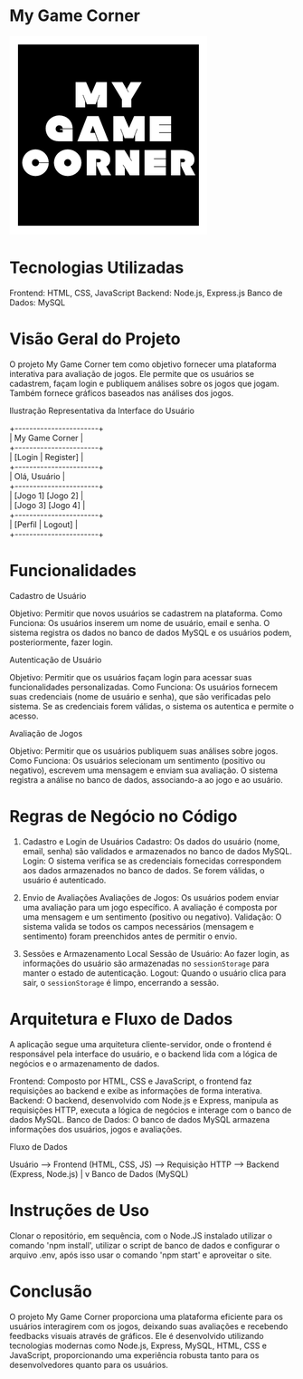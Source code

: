 # My Game Corner
<img src="public/assets/mgc_logo.png"></img>

# Tecnologias Utilizadas

 Frontend: HTML, CSS, JavaScript
 Backend: Node.js, Express.js
 Banco de Dados: MySQL

 
# Visão Geral do Projeto

O projeto My Game Corner tem como objetivo fornecer uma plataforma interativa para avaliação de jogos. Ele permite que os usuários se cadastrem, façam login e publiquem análises sobre os jogos que jogam. Também fornece gráficos baseados nas análises dos jogos.

 Ilustração Representativa da Interface do Usuário


 +-----------------------+ <br>
 |     My Game Corner    | <br>
 +-----------------------+ <br>
 |    [Login | Register] | <br>
 +-----------------------+ <br>
 |      Olá, Usuário     | <br>
 +-----------------------+ <br>
 |   [Jogo 1] [Jogo 2]   | <br>
 |   [Jogo 3] [Jogo 4]   | <br>
 +-----------------------+ <br>
 |   [Perfil | Logout]   | <br>
 +-----------------------+ <br>     


# Funcionalidades

 Cadastro de Usuário

 Objetivo: Permitir que novos usuários se cadastrem na plataforma.
 Como Funciona: Os usuários inserem um nome de usuário, email e senha. O sistema registra os dados no banco de dados MySQL e os usuários podem, posteriormente, fazer login.

 Autenticação de Usuário

 Objetivo: Permitir que os usuários façam login para acessar suas funcionalidades personalizadas.
 Como Funciona: Os usuários fornecem suas credenciais (nome de usuário e senha), que são verificadas pelo sistema. Se as credenciais forem válidas, o sistema os autentica e permite o acesso.

 Avaliação de Jogos

 Objetivo: Permitir que os usuários publiquem suas análises sobre jogos.
 Como Funciona: Os usuários selecionam um sentimento (positivo ou negativo), escrevem uma mensagem e enviam sua avaliação. O sistema registra a análise no banco de dados, associando-a ao jogo e ao usuário.

# Regras de Negócio no Código

1. Cadastro e Login de Usuários
     Cadastro: Os dados do usuário (nome, email, senha) são validados e armazenados no banco de dados MySQL.
     Login: O sistema verifica se as credenciais fornecidas correspondem aos dados armazenados no banco de dados. Se forem válidas, o usuário é autenticado.

2. Envio de Avaliações
     Avaliações de Jogos: Os usuários podem enviar uma avaliação para um jogo específico. A avaliação é composta por uma mensagem e um sentimento (positivo ou negativo).
     Validação: O sistema valida se todos os campos necessários (mensagem e sentimento) foram preenchidos antes de permitir o envio.

3. Sessões e Armazenamento Local
     Sessão de Usuário: Ao fazer login, as informações do usuário são armazenadas no `sessionStorage` para manter o estado de autenticação.
     Logout: Quando o usuário clica para sair, o `sessionStorage` é limpo, encerrando a sessão.

# Arquitetura e Fluxo de Dados

A aplicação segue uma arquitetura cliente-servidor, onde o frontend é responsável pela interface do usuário, e o backend lida com a lógica de negócios e o armazenamento de dados.

Frontend: Composto por HTML, CSS e JavaScript, o frontend faz requisições ao backend e exibe as informações de forma interativa.
Backend: O backend, desenvolvido com Node.js e Express, manipula as requisições HTTP, executa a lógica de negócios e interage com o banco de dados MySQL.
Banco de Dados: O banco de dados MySQL armazena informações dos usuários, jogos e avaliações.

Fluxo de Dados


 Usuário --> Frontend (HTML, CSS, JS) --> Requisição HTTP --> Backend (Express, Node.js)
                                                      |
                                                      v
                                             Banco de Dados (MySQL)


# Instruções de Uso

Clonar o repositório, em sequência, com o Node.JS instalado utilizar o comando 'npm install', utilizar o script de banco de dados e configurar o arquivo .env, após isso usar o comando 'npm start' e aproveitar o site.

# Conclusão

O projeto My Game Corner proporciona uma plataforma eficiente para os usuários interagirem com os jogos, deixando suas avaliações e recebendo feedbacks visuais através de gráficos. Ele é desenvolvido utilizando tecnologias modernas como Node.js, Express, MySQL, HTML, CSS e JavaScript, proporcionando uma experiência robusta tanto para os desenvolvedores quanto para os usuários.
